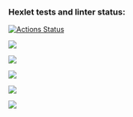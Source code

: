### Hexlet tests and linter status:
[![Actions Status](https://github.com/nightshiftmaster/frontend-project-lvl2/workflows/hexlet-check/badge.svg)](https://github.com/nightshiftmaster/frontend-project-lvl2/actions)


<a href="https://codeclimate.com/github/nightshiftmaster/frontend-project-lvl2/maintainability"><img src="https://api.codeclimate.com/v1/badges/7af9fedd8659f0e73a16/maintainability" /></a>

<a href="https://codeclimate.com/github/nightshiftmaster/frontend-project-lvl2/test_coverage"><img src="https://api.codeclimate.com/v1/badges/7af9fedd8659f0e73a16/test_coverage" /></a>


<a href="https://asciinema.org/a/fn6q5hpSNShldXhm7BT3vKpSS" target="_blank"><img src="https://asciinema.org/a/fn6q5hpSNShldXhm7BT3vKpSS.svg" /></a>

<a href="https://asciinema.org/a/NEUkl0DBgup1C16tZejltIQYN" target="_blank"><img src="https://asciinema.org/a/NEUkl0DBgup1C16tZejltIQYN.svg" /></a>

<a href="https://asciinema.org/a/WUZCYx2W0XARi5gQ8bI0lCp1n" target="_blank"><img src="https://asciinema.org/a/WUZCYx2W0XARi5gQ8bI0lCp1n.svg" /></a>